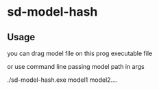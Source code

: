 # sd-model-hash

## Usage

you can drag model file on this prog executable file

or use command line passing model path in args

./sd-model-hash.exe model1 model2....
